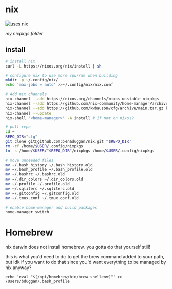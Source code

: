 # nix

[![uses nix](https://img.shields.io/badge/uses-nix-%237EBAE4)](https://nixos.org/)

_my nixpkgs folder_

## install

```bash
# install nix
curl -L https://nixos.org/nix/install | sh

# configure nix to use more cpu/ram when building
mkdir -p ~/.config/nix/
echo 'max-jobs = auto' >>~/.config/nix/nix.conf

# Add nix channels
nix-channel --add https://nixos.org/channels/nixos-unstable nixpkgs
nix-channel --add https://github.com/nix-community/home-manager/archive/master.tar.gz home-manager
nix-channel --add https://github.com/kwbauson/cfg/archive/main.tar.gz kwbauson-cfg
nix-channel --update
nix-shell '<home-manager>' -A install # if not on nixos?

# pull repo
cd ~
REPO_DIR="cfg"
git clone git@github.com:benaduggan/nix.git "$REPO_DIR"
rm -rf /home/$USER/.config/nixpkgs
ln -s /home/$USER/"$REPO_DIR"/nixpkgs /home/$USER/.config/nixpkgs

# move unneeded files
mv ~/.bash_history ~/.bash_history.old
mv ~/.bash_profile ~/.bash_profile.old
mv ~/.bashrc ~/.bashrc.old
mv ~/.dir_colors ~/.dir_colors.old
mv ~/.profile ~/.profile.old
mv ~/.sqliterc ~/.sqliterc.old
mv ~/.gitconfig ~/.gitconfig.old
mv ~/.tmux.conf ~/.tmux.conf.old

# enable home-manager and build packages
home-manager switch
```

# Homebrew

nix darwin does not install homebrew, you gotta do that yourself still!

this is what you'd need to do to get the brew command added to your path, but idk if you want to do that since you'd want everything to be managed by nix anyway?

```
echo 'eval "$(/opt/homebrew/bin/brew shellenv)"' >> /Users/bduggan/.bash_profile
```
